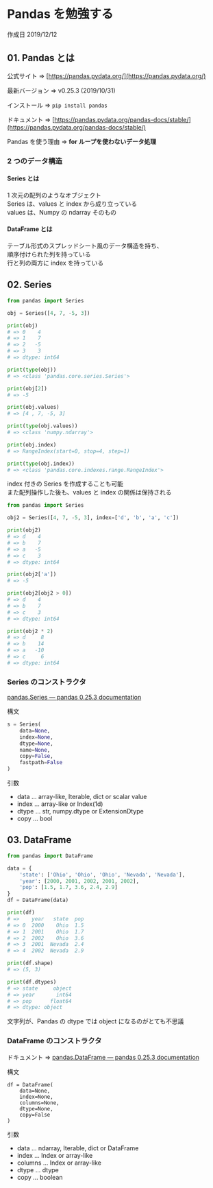 # Pandas を勉強する

作成日 2019/12/12

## 01. Pandas とは

公式サイト => [https://pandas.pydata.org/](https://pandas.pydata.org/)

最新バージョン => v0.25.3 (2019/10/31)

インストール => `pip install pandas`

ドキュメント => [https://pandas.pydata.org/pandas-docs/stable/](https://pandas.pydata.org/pandas-docs/stable/)

Pandas を使う理由 => **for ループを使わないデータ処理**

### 2 つのデータ構造

#### Series とは

1 次元の配列のようなオブジェクト\
Series は、values と index から成り立っている\
values は、Numpy の ndarray そのもの

#### DataFrame とは

テーブル形式のスプレッドシート風のデータ構造を持ち、\
順序付けられた列を持っている\
行と列の両方に index を持っている

## 02. Series

```python
from pandas import Series

obj = Series([4, 7, -5, 3])

print(obj)
# => 0    4
# => 1    7
# => 2   -5
# => 3    3
# => dtype: int64

print(type(obj))
# => <class 'pandas.core.series.Series'>

print(obj[2])
# => -5

print(obj.values)
# => [4 , 7, -5, 3]

print(type(obj.values))
# => <class 'numpy.ndarray'>

print(obj.index)
# => RangeIndex(start=0, stop=4, step=1)

print(type(obj.index))
# => <class 'pandas.core.indexes.range.RangeIndex'>
```

index 付きの Series を作成することも可能\
また配列操作した後も、values と index の関係は保持される

```python
from pandas import Series

obj2 = Series([4, 7, -5, 3], index=['d', 'b', 'a', 'c'])

print(obj2)
# => d    4
# => b    7
# => a   -5
# => c    3
# => dtype: int64

print(obj2['a'])
# => -5

print(obj2[obj2 > 0])
# => d    4
# => b    7
# => c    3
# => dtype: int64

print(obj2 * 2)
# => d     8
# => b    14
# => a   -10
# => c     6
# => dtype: int64
```

### Series のコンストラクタ

[pandas\.Series — pandas 0\.25\.3 documentation](https://pandas.pydata.org/pandas-docs/stable/reference/api/pandas.Series.html)

構文

```python
s = Series(
    data=None,
    index=None,
    dtype=None,
    name=None,
    copy=False,
    fastpath=False
)
```

引数

- data ... array-like, Iterable, dict or scalar value
- index ... array-like or Index(1d)
- dtype ... str, numpy.dtype or ExtensionDtype
- copy ... bool

## 03. DataFrame

```python
from pandas import DataFrame

data = {
    'state': ['Ohio', 'Ohio', 'Ohio', 'Nevada', 'Nevada'],
    'year': [2000, 2001, 2002, 2001, 2002],
    'pop': [1.5, 1.7, 3.6, 2.4, 2.9]
}
df = DataFrame(data)

print(df)
# =>    year   state  pop
# => 0  2000    Ohio  1.5
# => 1  2001    Ohio  1.7
# => 2  2002    Ohio  3.6
# => 3  2001  Nevada  2.4
# => 4  2002  Nevada  2.9

print(df.shape)
# => (5, 3)

print(df.dtypes)
# => state     object
# => year       int64
# => pop      float64
# => dtype: object
```

文字列が、Pandas の dtype では object になるのがとても不思議

### DataFrame のコンストラクタ

ドキュメント => [pandas\.DataFrame — pandas 0\.25\.3 documentation](https://pandas.pydata.org/pandas-docs/stable/reference/api/pandas.DataFrame.html)

構文

```python=
df = DataFrame(
    data=None,
    index=None,
    columns=None,
    dtype=None,
    copy=False
)
```

引数

- data ... ndarray, Iterable, dict or DataFrame
- index ... Index or array-like
- columns ... Index or array-like
- dtype ... dtype
- copy ... boolean
